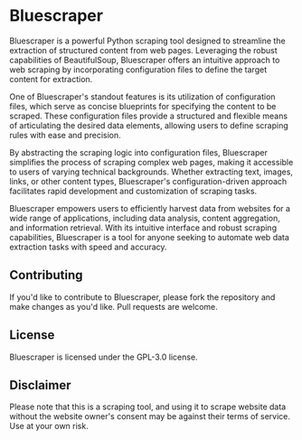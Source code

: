 # Bluescraper
Bluescraper is a powerful Python scraping tool designed to streamline the extraction of structured content from web pages. Leveraging the robust capabilities of BeautifulSoup, Bluescraper offers an intuitive approach to web scraping by incorporating configuration files to define the target content for extraction.

One of Bluescraper's standout features is its utilization of configuration files, which serve as concise blueprints for specifying the content to be scraped. These configuration files provide a structured and flexible means of articulating the desired data elements, allowing users to define scraping rules with ease and precision.

By abstracting the scraping logic into configuration files, Bluescraper simplifies the process of scraping complex web pages, making it accessible to users of varying technical backgrounds. Whether extracting text, images, links, or other content types, Bluescraper's configuration-driven approach facilitates rapid development and customization of scraping tasks.

Bluescraper empowers users to efficiently harvest data from websites for a wide range of applications, including data analysis, content aggregation, and information retrieval. With its intuitive interface and robust scraping capabilities, Bluescraper is a tool for anyone seeking to automate web data extraction tasks with speed and accuracy.

## Contributing
If you'd like to contribute to Bluescraper, please fork the repository and make changes as you'd like. Pull requests are welcome.

## License
Bluescraper is licensed under the GPL-3.0 license.


## Disclaimer
Please note that this is a scraping tool, and using it to scrape website data without the website owner's consent may be against their terms of service. Use at your own risk.
